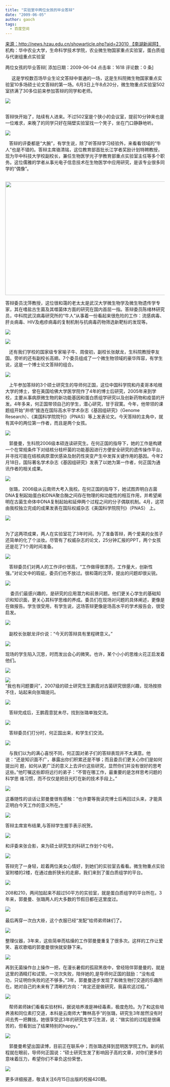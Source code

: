 ```yaml
---
title: "实验室中两位女孩的毕业答辩"
date: "2009-06-05"
author: gaoch
tags:
  - 百度空间
---
```


[来源：http://news.hzau.edu.cn/showarticle.php?aid=23010
【南湖新闻网】](http://news.hzau.edu.cn/showarticle.php?aid=23010)  
机构：华中农业大学，生命科学技术学院，农业微生物国家重点实验室，蛋白质组与代谢组重点实验室  
  
两位女孩的毕业答辩\[ 添加日期：2009-06-04 点击率：1618 评论数：0 条\]

    
这是学校数百场毕业生论文答辩中普通的一场，这是生科院微生物国家重点实验室10多场硕士论文答辩的第一场。6月3日上午8点20分，微生物重点实验室502室挤满了30多位前来参加答辩的同学和老师。

![](http://news.hzau.edu.cn/attachments/200906//20090604123039819.jpg)

     
答辩快开始了，陆续有人进来。不过502室是个狭小的会议室，提前10分钟来也是一位难求，来晚了的同学只好在隔壁实验室找一个凳子，坐在门口静静地听。

![](http://news.hzau.edu.cn/attachments/200906//20090604123109441.jpg)

  
答辩的评委都是“大腕”，有学生说，除了听答辩学习经验外，来看看领域的“牛人”也是不错的。答辩主席骆清铭，这位教育部首批长江学者奖励计划特聘教授，
现为华中科技大学校副校长，兼任生物医学光子学教育部重点实验室主任等多个职务。这位儒雅的学者从事光电子信息技术在生物医学中应用研究，是该专业很多同
学的“偶像”。

  
<img src="http://news.hzau.edu.cn/attachments/200906//20090604123129488.jpg" width="556" height="358" />

答辩委员沈萍教授，这位很和蔼的老太太是武汉大学微生物学及微生物遗传学专家，其在嗜盐古生菌及其噬菌体方面的研究在国内首屈一指。答辩委员陈绪林研究
员，中科院武汉病毒研究所的“牛人”从事着一份看起来很危险的工作：流感病毒、肝炎病毒、HIV及疱疹病毒的复制机制与抗病毒药物筛选新靶标的发现等。

![](http://news.hzau.edu.cn/attachments/200906//20090604123153552.jpg)

![](http://news.hzau.edu.cn/attachments/200906//20090604123202826.jpg)

  
还有我们学校的国家级专家喻子牛、周俊初，副校长张献龙，生科院教授李友国。旁听的还有副校长高翅。7个委员组成了一个微生物领域的豪华阵容，有学生说，这是一个博士论文答辩的组合。

![](http://news.hzau.edu.cn/attachments/200906//20090604123228814.jpg)

  
上午参加答辩的3个硕士研究生的导师何正国，这位中国科学院和丹麦哥本哈根大学的博士，曾在美国哈佛大学医学院作了4年的博士后研究，2005年来到学
校，主要从事病原微生物的新功能基因和蛋白质组学研究以及创新药物和疫苗的开发。4年多来，何正国带领自己的学生，潜心研究，甘于寂寞。今年，他带领的课
题组开始“井喷”接连在国际高水平学术杂志《基因组研究》（Genome
Research）、《美国科学院院刊》（PNAS）等上发表论文。今天答辩的主角中，就有其中的两位第一作者，而且是两个女孩。

![](http://news.hzau.edu.cn/attachments/200906//20090604123252694.jpg)

  
郭曼曼，生科院2006级本硕连读研究生。在何正国的指导下，她的工作是构建一个在常规条件下对结核分枝杆菌的功能基因进行方便安全研究的遗传操作平台，
并寻找可能在结核病原潜伏感染及耐药性突变产生中发挥关键作用的基因。今年2月18日，国际著名学术杂志《基因组研究》发表了以她为第一作者，何正国为通
讯作者的相关成果。

![](http://news.hzau.edu.cn/attachments/200906//20090604123310958.jpg)

  
张璐，2006级从云南师大考入我校。在何正国的指导下，她试图弄明白古菌DNA复制起始蛋白和DNA聚合酶之间存在物理的和功能性的相互作用，并希望阐
明在古菌生命体中DNA复制起始和延伸两个过程之间的分子偶联机制。4月，这项由我校独立完成的成果发表在国际权威杂志《美国科学院院刊》（PNAS）
上。

![](http://news.hzau.edu.cn/attachments/200906//20090604123325438.jpg)  
  

为了这两项成果，两人在实验室花了3年时间。为了准备答辩，两个爱美的女孩子还简单的化了个淡妆。尽管有了权威杂志的论文，25分钟汇报的PPT，两个女孩还是花了1个周时间准备。

![](http://news.hzau.edu.cn/attachments/200906//20090604123339815.jpg)

  
答辩委员们对两人的工作评价很高，“工作做得很漂亮，工作量大，创新性强。”对论文中的瑕疵，委员们也不放过。很和蔼的沈萍，提出的问题却很尖锐。

![](http://news.hzau.edu.cn/attachments/200906//20090604123358243.jpg)

   
委员们最感兴趣的，是研究的应用潜力和前景问题。他们更关心学生的基础知识和知识面，更关心其科学思维的养成。委员们在现场对问题的具体阐述，更像是在做报告。学生很受用，有学生说，这场答辩更像是场高水平的学术报告会，很受启发。

![](http://news.hzau.edu.cn/attachments/200906//20090604123414262.jpg)  
    
   副校长张献龙评价说：“今天的答辩具有里程碑意义。”

![](http://news.hzau.edu.cn/attachments/200906//20090604123634808.jpg)

现场的学生陷入沉思，时而发出会心的微笑。也许，某个小小的思维火花正启发着他们。

![](http://news.hzau.edu.cn/attachments/200906//20090604123452141.jpg)

![](http://news.hzau.edu.cn/attachments/200906//20090604123536937.jpg)  
“我也有问题要问”，2007级的硕士研究生王鹏霞对古菌研究很感兴趣，现场按捺不住，站起来向张璐提问。

![](http://news.hzau.edu.cn/attachments/200906//20090604123655305.jpg)

   答辩完成后，王鹏霞意犹未尽，找到张璐单独交流。

![](http://news.hzau.edu.cn/attachments/200906//20090604123721644.jpg)

   答辩委员们打分时，何正国出来，和学生们交流。

![](http://news.hzau.edu.cn/attachments/200906//20090604123741398.jpg)

  
与我们以为的满心喜悦不同，何正国对弟子们的答辩表现并不太满意。他说：“还是知识面不广，暴露出你们积累还是不够；而且委员们更关心你们是如何提出问
题，如何从更广泛的意义上去评价这些研究，显然你们并没有很好的思考这些。”他叮嘱这些即将远行的弟子：“不管在哪工作，最重要的是怎样思考问题的科学思
维习惯，而不仅仅是把目光盯在新的技术手段上。”

![](http://news.hzau.edu.cn/attachments/200906//20090604123805465.jpg)

这番随性的谈话让郭曼曼很有感触：“也许要等我读完博士后再回过头来，才能真正明白今天工作的意义所在。”

![](http://news.hzau.edu.cn/attachments/200906//20090604123815474.jpg)

  
答辩主席宣布结果,与答辩学生握手表示祝贺。

![](http://news.hzau.edu.cn/attachments/200906//20090604123826862.jpg)

和评委来张合影，来为硕士研究生的科研工作划个句号。

![](http://news.hzau.edu.cn/attachments/200906//20090604123835589.jpg)

  
答辩完了一身轻，趁着两位美女心情好，到她们的实验室去看看。微生物重点实验室附楼的2楼，在通过曲折狭长的走廊，我们来到了蛋白质组学的平台。

![](http://news.hzau.edu.cn/attachments/200906//20090604123855618.jpg)

208和210，两间加起来不超过50平方的实验室，就是蛋白质组学的平台所在。3年来，郭曼曼、张璐两人的大多数的节假日都在这里度过。

![](http://news.hzau.edu.cn/attachments/200906//20090604123905412.jpg)  
    
最后再穿一次白大褂，这个衣服已经“发配”给师弟师妹们了。

![](http://news.hzau.edu.cn/attachments/200906//20090604123914961.jpg)

整理仪器，3年来，这些简单而枯燥的工作郭曼曼重复了很多次。这样的工作让爱笑、喜欢歌唱的郭曼曼很快就安静下来。

![](http://news.hzau.edu.cn/attachments/200906//20090604123928812.jpg)

  
再到无菌操作台上操作一把，在漫长暑假的孤寂黑夜中，曾经陪伴郭曼曼的，就是这里的酒精灯和试管。一次次失败，陪伴她的,是导师何正国的鼓励：“没有成
功，只证明你失败的还不够多。”3年，郭曼曼逐步发现了和微生物打交道的乐趣所在。她对自己的未来有了清晰的方向：“肯定还是做研究，我喜欢这过程。”

![](http://news.hzau.edu.cn/attachments/200906//20090604124244858.jpg)

  
帮师弟师妹们看看实验材料，据说培养液是神经毒素，极度危险。为了和这些培养液和同位素打交道，本科是云南师大“舞林高手”的张璐，研究生3年居然没有时
间去秀一把舞技。她很享受这3年的研究生学习生涯，说：“做实验的过程是很痛苦的，但看到出了结果特别的happy。”

![](http://news.hzau.edu.cn/attachments/200906//20090604124004959.jpg)

  
  
郭曼曼希望出国读博，目前正在联系中；而张璐选择到昆明医学院工作。新的航程就在眼前，导师何正国说：“硕士研究生发了影响因子高的文章，对你们更多的意味着压力，希望你们不辜负这份荣誉。

![](http://news.hzau.edu.cn/attachments/200906//20090604124014633.jpg)

更多详细报道，敬请关注6月15日出版的校报420期。
